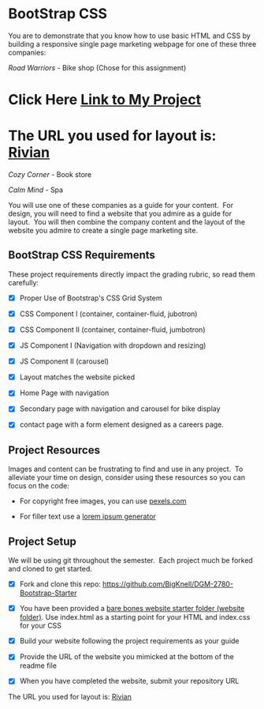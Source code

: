 # BootStrap CSS

You are to demonstrate that you know how to use basic HTML and CSS by building a responsive single page marketing webpage for one of these three companies:

_Road Warriors_ - Bike shop (Chose for this assignment) 
# Click Here [Link to My Project](https://bills2780bikes.netlify.com/)
# The URL you used for layout is: [Rivian](https://rivian.com)



_Cozy Corner_ - Book store 



_Calm Mind_ - Spa 


You will use one of these companies as a guide for your content.  For design, you will need to find a website that you admire as a guide for layout.  You will then combine the company content and the layout of the website you admire to create a single page marketing site.


## BootStrap CSS Requirements

These project requirements directly impact the grading rubric, so read them carefully:

- [x] Proper Use of Bootstrap's CSS Grid System

- [x] CSS Component I (container, container-fluid, jubotron)

- [x] CSS Component II (container, container-fluid, jumbotron)

- [x] JS Component I (Navigation with dropdown and resizing)

- [x] JS Component II (carousel)

- [x] Layout matches the website picked

- [x] Home Page with navigation

- [x] Secondary page with navigation and carousel for bike display

- [x] contact page with a form element designed as a careers page.

 

## Project Resources

Images and content can be frustrating to find and use in any project.  To alleviate your time on design, consider using these resources so you can focus on the code:

- For copyright free images, you can use [pexels.com](https://www.pexels.com/)

- For filler text use a [lorem ipsum generator](https://www.lipsum.com/)

## Project Setup

We will be using git throughout the semester.  Each project much be forked and cloned to get started.

- [x] Fork and clone this repo: https://github.com/BigKnell/DGM-2780-Bootstrap-Starter

- [x] You have been provided a [bare bones website starter folder (website folder)](website). Use index.html as a starting point for your HTML and index.css for your CSS

- [x] Build your website following the project requirements as your guide

- [x] Provide the URL of the website you mimicked at the bottom of the readme file

- [x] When you have completed the website, submit your repository URL

The URL you used for layout is: [Rivian](https://rivian.com)